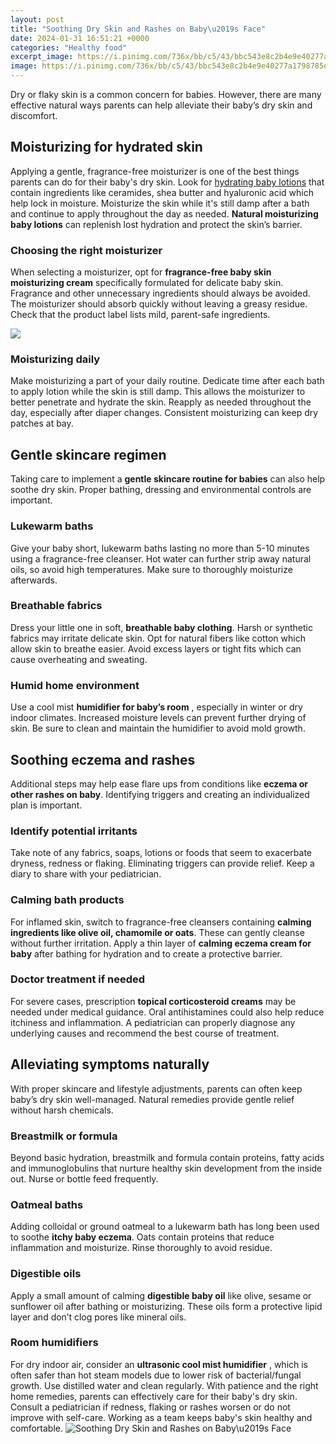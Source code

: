 ```yaml
---
layout: post
title: "Soothing Dry Skin and Rashes on Baby\u2019s Face"
date: 2024-01-31 16:51:21 +0000
categories: "Healthy food"
excerpt_image: https://i.pinimg.com/736x/bb/c5/43/bbc543e8c2b4e9e40277a1798785e6e8.jpg
image: https://i.pinimg.com/736x/bb/c5/43/bbc543e8c2b4e9e40277a1798785e6e8.jpg
---
```


Dry or flaky skin is a common concern for babies. However, there are many effective natural ways parents can help alleviate their baby’s dry skin and discomfort. 
## Moisturizing for hydrated skin 
Applying a gentle, fragrance-free moisturizer is one of the best things parents can do for their baby's dry skin. Look for [hydrating baby lotions](https://store.fi.io.vn/womens-cowboy-howdy-horse-rider-western-cool-v-neck-t-shirt/men&) that contain ingredients like ceramides, shea butter and hyaluronic acid which help lock in moisture. Moisturize the skin while it's still damp after a bath and continue to apply throughout the day as needed. **Natural moisturizing baby lotions** can replenish lost hydration and protect the skin’s barrier.
### Choosing the right moisturizer
When selecting a moisturizer, opt for **fragrance-free baby skin moisturizing cream** specifically formulated for delicate baby skin. Fragrance and other unnecessary ingredients should always be avoided. The moisturizer should absorb quickly without leaving a greasy residue. Check that the product label lists mild, parent-safe ingredients.

![](https://www.hopscotch.in/blog/wp-content/uploads/2020/02/Babyrash.FI-1.jpg)
### Moisturizing daily  
Make moisturizing a part of your daily routine. Dedicate time after each bath to apply lotion while the skin is still damp. This allows the moisturizer to better penetrate and hydrate the skin. Reapply as needed throughout the day, especially after diaper changes. Consistent moisturizing can keep dry patches at bay.
## Gentle skincare regimen  
Taking care to implement a **gentle skincare routine for babies** can also help soothe dry skin. Proper bathing, dressing and environmental controls are important.
### Lukewarm baths
Give your baby short, lukewarm baths lasting no more than 5-10 minutes using a fragrance-free cleanser. Hot water can further strip away natural oils, so avoid high temperatures. Make sure to thoroughly moisturize afterwards.
### Breathable fabrics  
Dress your little one in soft, **breathable baby clothing**. Harsh or synthetic fabrics may irritate delicate skin. Opt for natural fibers like cotton which allow skin to breathe easier. Avoid excess layers or tight fits which can cause overheating and sweating. 
### Humid home environment
Use a cool mist **humidifier for baby’s room** , especially in winter or dry indoor climates. Increased moisture levels can prevent further drying of skin. Be sure to clean and maintain the humidifier to avoid mold growth.
## Soothing eczema and rashes
Additional steps may help ease flare ups from conditions like **eczema or other rashes on baby**. Identifying triggers and creating an individualized plan is important.  
### Identify potential irritants
Take note of any fabrics, soaps, lotions or foods that seem to exacerbate dryness, redness or flaking. Eliminating triggers can provide relief. Keep a diary to share with your pediatrician.
### Calming bath products  
For inflamed skin, switch to fragrance-free cleansers containing **calming ingredients like olive oil, chamomile or oats**. These can gently cleanse without further irritation. Apply a thin layer of **calming eczema cream for baby** after bathing for hydration and to create a protective barrier. 
### Doctor treatment if needed  
For severe cases, prescription **topical corticosteroid creams** may be needed under medical guidance. Oral antihistamines could also help reduce itchiness and inflammation. A pediatrician can properly diagnose any underlying causes and recommend the best course of treatment.
## Alleviating symptoms naturally
With proper skincare and lifestyle adjustments, parents can often keep baby’s dry skin well-managed. Natural remedies provide gentle relief without harsh chemicals. 
### Breastmilk or formula  
Beyond basic hydration, breastmilk and formula contain proteins, fatty acids and immunoglobulins that nurture healthy skin development from the inside out. Nurse or bottle feed frequently.
### Oatmeal baths  
Adding colloidal or ground oatmeal to a lukewarm bath has long been used to soothe **itchy baby eczema**. Oats contain proteins that reduce inflammation and moisturize. Rinse thoroughly to avoid residue. 
### Digestible oils  
Apply a small amount of calming **digestible baby oil** like olive, sesame or sunflower oil after bathing or moisturizing. These oils form a protective lipid layer and don’t clog pores like mineral oils. 
### Room humidifiers  
For dry indoor air, consider an **ultrasonic cool mist humidifier** , which is often safer than hot steam models due to lower risk of bacterial/fungal growth. Use distilled water and clean regularly.
With patience and the right home remedies, parents can effectively care for their baby's dry skin. Consult a pediatrician if redness, flaking or rashes worsen or do not improve with self-care. Working as a team keeps baby's skin healthy and comfortable.
![Soothing Dry Skin and Rashes on Baby\u2019s Face](https://i.pinimg.com/736x/bb/c5/43/bbc543e8c2b4e9e40277a1798785e6e8.jpg)